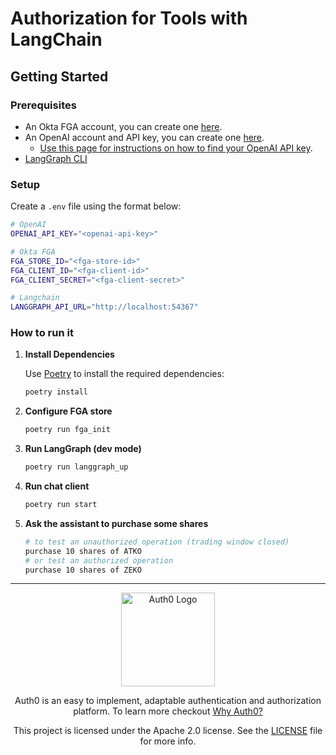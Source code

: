 # Authorization for Tools with LangChain

## Getting Started

### Prerequisites

- An Okta FGA account, you can create one [here](https://dashboard.fga.dev).
- An OpenAI account and API key, you can create one [here](https://platform.openai.com).
  - [Use this page for instructions on how to find your OpenAI API key](https://help.openai.com/en/articles/4936850-where-do-i-find-my-openai-api-key).
- [LangGraph CLI](https://langchain-ai.github.io/langgraph/cloud/reference/cli/)

### Setup

Create a `.env` file using the format below:

```sh
# OpenAI
OPENAI_API_KEY="<openai-api-key>"

# Okta FGA
FGA_STORE_ID="<fga-store-id>"
FGA_CLIENT_ID="<fga-client-id>"
FGA_CLIENT_SECRET="<fga-client-secret>"

# Langchain
LANGGRAPH_API_URL="http://localhost:54367"
```

### How to run it

1.  **Install Dependencies**

    Use [Poetry](https://python-poetry.org/) to install the required dependencies:

    ```sh
    poetry install
    ```

2.  **Configure FGA store**

    ```sh
    poetry run fga_init
    ```

3.  **Run LangGraph (dev mode)**

    ```sh
    poetry run langgraph_up
    ```

4.  **Run chat client**

    ```sh
    poetry run start
    ```

5.  **Ask the assistant to purchase some shares**

    ```sh
    # to test an unauthorized operation (trading window closed)
    purchase 10 shares of ATKO
    # or test an authorized operation
    purchase 10 shares of ZEKO
    ```

---

<p align="center">
  <picture>
    <source media="(prefers-color-scheme: light)" srcset="https://cdn.auth0.com/website/sdks/logos/auth0_light_mode.png"   width="150">
    <source media="(prefers-color-scheme: dark)" srcset="https://cdn.auth0.com/website/sdks/logos/auth0_dark_mode.png" width="150">
    <img alt="Auth0 Logo" src="https://cdn.auth0.com/website/sdks/logos/auth0_light_mode.png" width="150">
  </picture>
</p>
<p align="center">Auth0 is an easy to implement, adaptable authentication and authorization platform. To learn more checkout <a href="https://auth0.com/why-auth0">Why Auth0?</a></p>
<p align="center">
This project is licensed under the Apache 2.0 license. See the <a href="/LICENSE"> LICENSE</a> file for more info.</p>
